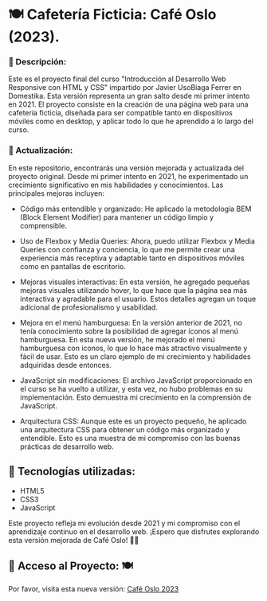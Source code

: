 # 🍽️ Cafetería Ficticia: Café Oslo (2023).

### 🍝 Descripción:

Este es el proyecto final del curso "Introducción al Desarrollo Web Responsive con HTML y CSS" impartido por Javier UsoBiaga Ferrer en Domestika. Esta versión representa un gran salto desde mi primer intento en 2021. El proyecto consiste en la creación de una página web para una cafetería ficticia, diseñada para ser compatible tanto en dispositivos móviles como en desktop, y aplicar todo lo que he aprendido a lo largo del curso.

### 🥪 Actualización: 
En este repositorio, encontrarás una versión mejorada y actualizada del proyecto original. Desde mi primer intento en 2021, he experimentado un crecimiento significativo en mis habilidades y conocimientos. Las principales mejoras incluyen:

- Código más entendible y organizado: He aplicado la metodología BEM (Block Element Modifier) para mantener un código limpio y comprensible.
  
- Uso de Flexbox y Media Queries: Ahora, puedo utilizar Flexbox y Media Queries con confianza y conciencia, lo que me permite crear una experiencia más receptiva y adaptable tanto en dispositivos móviles como en pantallas de escritorio.
  
- Mejoras visuales interactivas: En esta versión, he agregado pequeñas mejoras visuales utilizando hover, lo que hace que la página sea más interactiva y agradable para el usuario. Estos detalles agregan un toque adicional de profesionalismo y usabilidad.
  
- Mejora en el menú hamburguesa: En la versión anterior de 2021, no tenía conocimiento sobre la posibilidad de agregar íconos al menú hamburguesa. En esta nueva versión, he mejorado el menú hamburguesa con iconos, lo que lo hace más atractivo visualmente y fácil de usar. Esto es un claro ejemplo de mi crecimiento y habilidades adquiridas desde entonces.
  
- JavaScript sin modificaciones: El archivo JavaScript proporcionado en el curso se ha vuelto a utilizar, y esta vez, no hubo problemas en su implementación. Esto demuestra mi crecimiento en la comprensión de JavaScript.

- Arquitectura CSS: Aunque este es un proyecto pequeño, he aplicado una arquitectura CSS para obtener un código más organizado y entendible. Esto es una muestra de mi compromiso con las buenas prácticas de desarrollo web.

## 🌮 Tecnologías utilizadas:
- HTML5
- CSS3
- JavaScript 

Este proyecto refleja mi evolución desde 2021 y mi compromiso con el aprendizaje continuo en el desarrollo web. ¡Espero que disfrutes explorando esta versión mejorada de Café Oslo! 🚀✨ 

## 🥞 Acceso al Proyecto: 🍽️

Por favor, visita esta nueva versión: [Café Oslo 2023](https://sammadr.github.io/cafeOslo-Domestika/)
